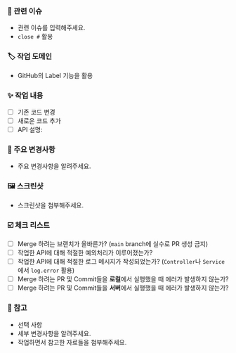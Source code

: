 ### 🚀 관련 이슈
- 관련 이슈를 입력해주세요.
- `close #` 활용

### 🏷️ 작업 도메인
- GitHub의 Label 기능을 활용

### ✨ 작업 내용
- [ ] 기존 코드 변경
- [ ] 새로운 코드 추가
- [ ] API 설명:

### 🔑 주요 변경사항
- 주요 변경사항을 알려주세요.

### 🖼️ 스크린샷
- 스크린샷을 첨부해주세요.

### ☑️ 체크 리스트
- [ ] Merge 하려는 브랜치가 올바른가? (`main` branch에 실수로 PR 생성 금지)
- [ ] 작업한 API에 대해 적절한 예외처리가 이루어졌는가?
- [ ] 작업한 API에 대해 적절한 로그 메시지가 작성되었는가? (`Controller`나 `Service`에서 `log.error` 활용)
- [ ] Merge 하려는 PR 및 Commit들을 **로컬**에서 실행했을 때 에러가 발생하지 않는가?
- [ ] Merge 하려는 PR 및 Commit들을 **서버**에서 실행했을 때 에러가 발생하지 않는가?

### 🔗 참고
- 선택 사항
- 세부 변경사항을 알려주세요.
- 작업하면서 참고한 자료들을 첨부해주세요.
